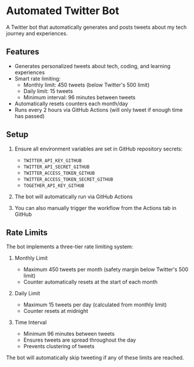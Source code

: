 # Automated Twitter Bot

A Twitter bot that automatically generates and posts tweets about my tech journey and experiences.

## Features

- Generates personalized tweets about tech, coding, and learning experiences
- Smart rate limiting:
  - Monthly limit: 450 tweets (below Twitter's 500 limit)
  - Daily limit: 15 tweets
  - Minimum interval: 96 minutes between tweets
- Automatically resets counters each month/day
- Runs every 2 hours via GitHub Actions (will only tweet if enough time has passed)

## Setup

1. Ensure all environment variables are set in GitHub repository secrets:
   - `TWITTER_API_KEY_GITHUB`
   - `TWITTER_API_SECRET_GITHUB`
   - `TWITTER_ACCESS_TOKEN_GITHUB`
   - `TWITTER_ACCESS_TOKEN_SECRET_GITHUB`
   - `TOGETHER_API_KEY_GITHUB`

2. The bot will automatically run via GitHub Actions

3. You can also manually trigger the workflow from the Actions tab in GitHub

## Rate Limits

The bot implements a three-tier rate limiting system:

1. Monthly Limit
   - Maximum 450 tweets per month (safety margin below Twitter's 500 limit)
   - Counter automatically resets at the start of each month

2. Daily Limit
   - Maximum 15 tweets per day (calculated from monthly limit)
   - Counter resets at midnight

3. Time Interval
   - Minimum 96 minutes between tweets
   - Ensures tweets are spread throughout the day
   - Prevents clustering of tweets

The bot will automatically skip tweeting if any of these limits are reached.
